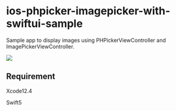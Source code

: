 # ios-phpicker-imagepicker-with-swiftui-sample
Sample app to display images using PHPickerViewController and ImagePickerViewController.

![](https://raw.github.com/wiki/TsurumotoKentarou/ios-phpicker-imagepicker-with-swiftui-sample/images/video.gif)


## Requirement
Xcode12.4

Swift5